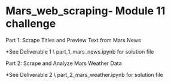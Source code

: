 # Mars_web_scraping- Module 11 challenge 


Part 1: Scrape Titles and Preview Text from Mars News

*See Deliverable 1 \ part_1_mars_news.ipynb for solution file


Part 2: Scrape and Analyze Mars Weather Data

*See Deliverable 2 \ part_2_mars_weather.ipynb for solution file

